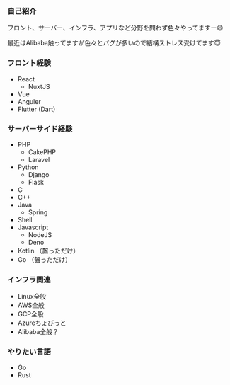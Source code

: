 ### 自己紹介

フロント、サーバー、インフラ、アプリなど分野を問わず色々やってますー😄

最近はAlibaba触ってますが色々とバグが多いので結構ストレス受けてます😇

### フロント経験

* React
  * NuxtJS
* Vue
* Anguler
* Flutter (Dart)

### サーバーサイド経験

* PHP
  * CakePHP
  * Laravel
* Python
  * Django
  * Flask
* C
* C++
* Java
  * Spring
* Shell
* Javascript
  * NodeJS
  * Deno
* Kotlin （齧っただけ）
* Go （齧っただけ）

### インフラ関連

* Linux全般
* AWS全般
* GCP全般
* Azureちょびっと
* Alibaba全般？

### やりたい言語

* Go
* Rust



<!--
**masyumaro-navi/masyumaro-navi** is a ✨ _special_ ✨ repository because its `README.md` (this file) appears on your GitHub profile.

Here are some ideas to get you started:

- 🔭 I’m currently working on ...
- 🌱 I’m currently learning ...
- 👯 I’m looking to collaborate on ...
- 🤔 I’m looking for help with ...
- 💬 Ask me about ...
- 📫 How to reach me: ...
- 😄 Pronouns: ...
- ⚡ Fun fact: ...
-->
<!-- 
<img src="https://img.shields.io/twitter/url?label=twtter&style=social&url=https%3A%2F%2Ftwitter.com%2Fmasyumaro_navi"> <img src="https://img.shields.io/github/followers/masyumaro-navi?style=social"> -->
